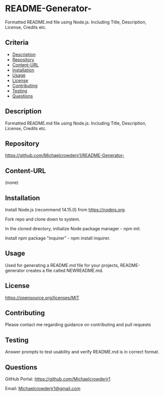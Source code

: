 # README-Generator-
Formatted README.md file using Node.js. Including Title, Description, License, Credits etc.
## Criteria
* [Description](#description)
* [Repository](#repository)
* [Content-URL](#content-url)
* [Installation](#installation)
* [Usage](#usage)
* [License](#license)
* [Contributing](#contributing)
* [Testing](#testing)
* [Questions](#questions)

## Description
Formatted README.md file using Node.js. Including Title, Description, License, Credits etc.

## Repository
https://github.com/Michaelcrowderjr1/README-Generator-

## Content-URL
(none)

## Installation
Install Node.js (recommend 14.15.0) from https://nodejs.org.

Fork repo and clone down to system.

In the cloned directory, initialize Node package manager - npm init.

Install npm package "inquirer" - npm install inquirer.

## Usage
Used for generating a README.md file for your projects, README-generator creates a file called NEWREADME.md. 

## License
https://opensource.org/licenses/MIT


## Contributing
Please contact me regarding guidance on contributing and pull requests

## Testing
Answer prompts to test usability and verify README.md is in correct format.

## Questions
GitHub Portal:  https://github.com/Michaelcrowderjr1

Email:  Michaelcrowderjr1@gmail.com
